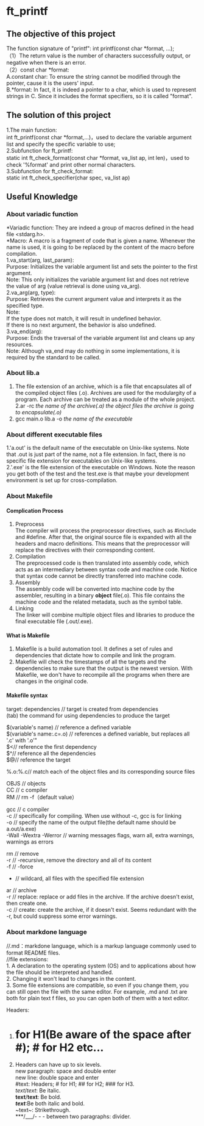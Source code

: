 # ft_printf
## The **objective** of this project
The function signature of "printf": int printf(const char *format, ...);<br>
（1）The return value is the number of characters successfully output, or negative when there is an error.<br>
（2）const char *format:<br>
A.constant char: To ensure the string cannot be modified through the pointer, cause it is the users' input.<br>
B.*format: In fact, it is indeed a pointer to a char, which is used to represent strings in C. Since it includes the format specifiers, so it is called "format".

## The **solution** of this project
1.The main function: <br>
int ft_printf(const char *format,...)，used to declare the variable argument list and specify the specific variable to use;<br>
2.Subfunction for ft_printf:<br>
static int ft_check_format(const char *format, va_list ap, int len)，used to check '%format' and print other normal characters.<br>
3.Subfunction for ft_check_format:<br>
static int ft_check_specifier(char spec, va_list ap)

## Useful Knowledge
### About variadic function
*Variadic function: They are indeed a group of macros defined in the head file <stdarg.h>.<br>
*Macro:  A macro is a fragment of code that is given a name. Whenever the name is used, it is going to be replaced by the content of the macro before compilation.<br>
1.va_start(arg, last_param):<br>
Purpose: Initializes the variable argument list and sets the pointer to the first argument.<br>
Note: This only initializes the variable argument list and does not retrieve the value of arg (value retrieval is done using va_arg).<br>
2.va_arg(arg, type):<br>
Purpose: Retrieves the current argument value and interprets it as the specified type.<br>
Note:<br>
If the type does not match, it will result in undefined behavior.<br>
If there is no next argument, the behavior is also undefined.<br>
3.va_end(arg):<br>
Purpose: Ends the traversal of the variable argument list and cleans up any resources.<br>
Note: Although va_end may do nothing in some implementations, it is required by the standard to be called.<br>

### About lib.a

1. The file extension of an archive, which is a file that encapsulates all of the compiled object files (.o). Archives are used for the modulargity of a program. Each archive can be treated as a module of the whole project.<br>
2.ar -rc *the name of the archive(.a)* *the object files the archive is going to encapsulate(.o)*<br>
3. gcc main.o lib.a -o *the name of the executable*<br>

### About different executable files
1.'a.out' is the default name of the executable on Unix-like systems. Note that .out is just part of the name, not a file extension. In fact, there is no specific file extension for executables on Unix-like systems.<br>
2.'.exe' is the file extension of the executable on Windows. Note the reason you get both of the test and the test.exe is that maybe your development environment is set up for cross-compilation.<br>

### About Makefile
#### Complication Process
1. Preprocess<br>
The compiler will process the preprocessor directives, such as #include and #define. After that, the original source file is expanded with all the headers and macro definitions. This means that the preprocessor will replace the directives with their corresponding content.<br>
2. Compilation<br>
The preprocessed code is then translated into assembly code, which acts as an intermediary between syntax code and machine code. Notice that syntax code cannot be directly transferred into machine code.<br>
3. Assembly<br>
The assembly code will be converted into machine code by the assembler, resulting in a binary **object** file(.o). This file contains the machine code and the related metadata, such as the symbol table.<br>
4. Linking<br>
The linker will combine multiple object files and libraries to produce the final executable file (.out/.exe).<br>

#### What is Makefile
1. Makefile is a build automation tool. It defines a set of rules and dependencies that dictate how to compile and link the program.<br>
2. Makefile will check the timestamps of all the targets and the dependencies to make sure that the output is the newest version. With Makefile, we don't have to recompile all the programs when there are changes in the original code.<br>

#### Makefile syntax
target: dependencies // target is created from dependencies<br>
(tab) the command for using dependencies to produce the target<br>

$(variable's name) // reference a defined variable<br>
$(variable's name:.c=.o) // references a defined variable, but replaces all '.c' with '.o'"<br>
$<// reference the first dependency<br>
$^// reference all the dependencies<br>
$@// reference the target<br>

%.o:%.c// match each of the object files and its corresponding source files<br>

OBJS // objects<br>
CC // c compiler<br>
RM // rm -f（default value）<br>

gcc // c compiler<br>
-c // specifically for compiling. When use without -c, gcc is for linking<br>
-o // specify the name of the output file(the default name should be a.out/a.exe)<br>
-Wall -Wextra -Werror // warning messages flags, warn all, extra warnings, warnings as errors<br>

rm // remove<br>
-r // -recursive, remove the directory and all of its content<br>
-f // -force<br>

* // wildcard, all files with the specified file extension<br>

ar // archive<br>
-r // replace: replace or add files in the archive. If the archive doesn't exist, then create one.<br>
-c // create: create the archive, if it doesn't exist. Seems redundant with the -r, but could suppress some error warnings.<br>



### About **markdone language**
//.md：markdone language, which is a markup language commonly used to format README files.<br>
//file extensions: <br>
                   1. A declaration to the operating system (OS) and to applications about how the file should be interpreted and handled.<br>
                   2. Changing it won't lead to changes in the content.<br>
                   3. Some file extensions are compatible, so even if you change them, you can still open the file with the same editor. For example, .md and .txt are both for plain text f                            files, so you can open both of them with a text editor.<br>

Headers: <br>
1. # for H1(Be aware of the space after #); # for H2 etc...  <br>
2. Headers can have up to six levels.<br>
new paragraph: space and double enter<br>
new line: double space and enter<br>
#text: Headers; # for H1; ## for H2; ### for H3.<br>
*text*/_text_: Be italic.<br>
**text**/__text__: Be bold.<br>
***text***:Be both italic and bold.<br>
~text~: Strikethrough.<br>
***/___/- - - between two paragraphs: divider.<br>
